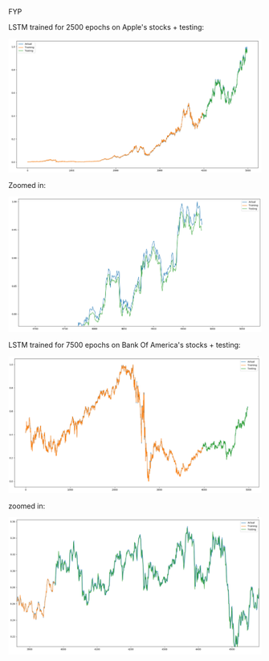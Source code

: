 FYP

LSTM trained for 2500 epochs on Apple's stocks + testing:

![alt text](https://github.com/KevOBrien/FYP/blob/master/Images/2500Epochs_20years_AppleStocks.png)


Zoomed in:

![alt text](https://github.com/KevOBrien/FYP/blob/master/Images/2500Epochs_20years_AppleStocks_ZoomedIn.png)


LSTM trained for 7500 epochs on Bank Of America's stocks + testing:

![alt text](https://github.com/KevOBrien/FYP/blob/master/Images/7500Epochs_20Years_BankOfAmerica.png)

zoomed in:

![alt text](https://github.com/KevOBrien/FYP/blob/master/Images/7500Epochs_20Years_BankOfAmericaZoomedIn.png)

